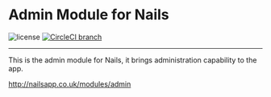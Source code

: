 # Admin Module for Nails

![license](https://img.shields.io/badge/license-MIT-green.svg)
[![CircleCI branch](https://img.shields.io/circleci/project/github/nailsapp/module-admin.svg)](https://circleci.com/gh/nailsapp/module-admin)

---

This is the admin module for Nails, it brings administration capability to the app.

http://nailsapp.co.uk/modules/admin